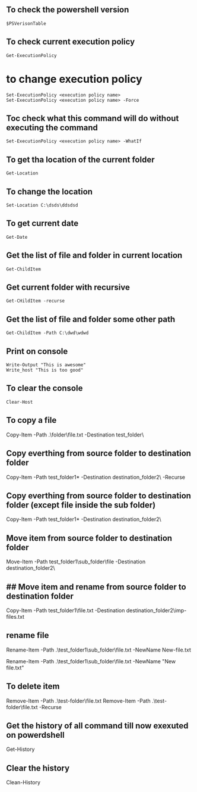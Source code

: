 ## To check the powershell version
```
$PSVerisonTable
```

## To check current execution policy 
```
Get-ExecutionPolicy
```

# to change execution policy
```
Set-ExecutionPolicy <execution policy name>
Set-ExecutionPolicy <execution policy name> -Force
```
## Toc check what this command will do without executing the command
```
Set-ExecutionPolicy <execution policy name> -WhatIf
```

## To get tha location of the current folder
```
Get-Location
```

## To change the location
```
Set-Location C:\dsds\ddsdsd
```

## To get current date
```
Get-Date
```

## Get the list of file and folder in current location
```
Get-ChildItem
```
## Get current folder with recursive
```
Get-CHildItem -recurse
```
## Get the list of file and folder some other path
```
Get-ChildItem -Path C:\dwd\wdwd
```

## Print on console
```
Write-Output "This is awesome"
Write_host "This is too good"
```

## To clear the console
```
Clear-Host
```

## To copy a file
Copy-Item -Path .\folder\file.txt -Destination test_folder\

## Copy everthing from source folder to destination folder
Copy-Item -Path test_folder1\* -Destination destination_folder2\ -Recurse 


## Copy everthing from source folder to destination folder (except file inside the sub folder)
Copy-Item -Path test_folder1\* -Destination destination_folder2\

## Move item from source folder to destination folder
Move-Item -Path test_folder1\sub_folder\file -Destination destination_folder2\

## ## Move item and rename from source folder to destination folder
Copy-Item -Path test_folder1\file.txt -Destination destination_folder2\imp-files.txt

## rename file
Rename-Item -Path .\test_folder1\sub_folder\file.txt -NewName New-file.txt

Rename-Item -Path .\test_folder1\sub_folder\file.txt -NewName "New file.txt"

## To delete item
Remove-Item -Path .\test-folder\file.txt
Remove-Item -Path .\test-folder\file.txt -Recurse

## Get the history of all command till now exexuted on powerdshell
Get-History

## Clear the history
Clean-History
